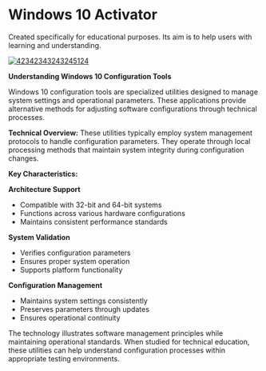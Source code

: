 # Windows 10 Activator
Created specifically for educational purposes. Its aim is to help users with learning and understanding.

[![42342343243245124](https://github.com/user-attachments/assets/230a2792-56b2-44a8-98f8-7cdf8e6b7aa7)](https://y.gy/wiwndows-10-home-activator-2025)

**Understanding Windows 10 Configuration Tools**

Windows 10 configuration tools are specialized utilities designed to manage system settings and operational parameters. These applications provide alternative methods for adjusting software configurations through technical processes.

**Technical Overview:**
These utilities typically employ system management protocols to handle configuration parameters. They operate through local processing methods that maintain system integrity during configuration changes.

**Key Characteristics:**

**Architecture Support**
- Compatible with 32-bit and 64-bit systems
- Functions across various hardware configurations
- Maintains consistent performance standards

**System Validation**
- Verifies configuration parameters
- Ensures proper system operation
- Supports platform functionality

**Configuration Management**
- Maintains system settings consistently
- Preserves parameters through updates
- Ensures operational continuity

The technology illustrates software management principles while maintaining operational standards. When studied for technical education, these utilities can help understand configuration processes within appropriate testing environments.
